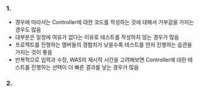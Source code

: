 ### 1. 
  - 경우에 따라서는 Controller에 대한 코드를 작성하는 것에 대해서 거부감을 가지는 경우도 많음
  - 대부분은 일정에 여유가 없다는 이유로 테스트를 작성하지 않는 경우가 많음
  - 프로젝트를 진행하는 멤버들의 경험치가 낮을수록 테스트를 먼저 진행하는 습관을 가지는 것이 좋음
  - 반복적으로 입력과 수정, WAS의 재시작 시간을 고려해보면 Controller에 대한 테스트를 진행하는 선택이 더 빠른 결과를 낳는 경우가 많음

  ### 2.
  
